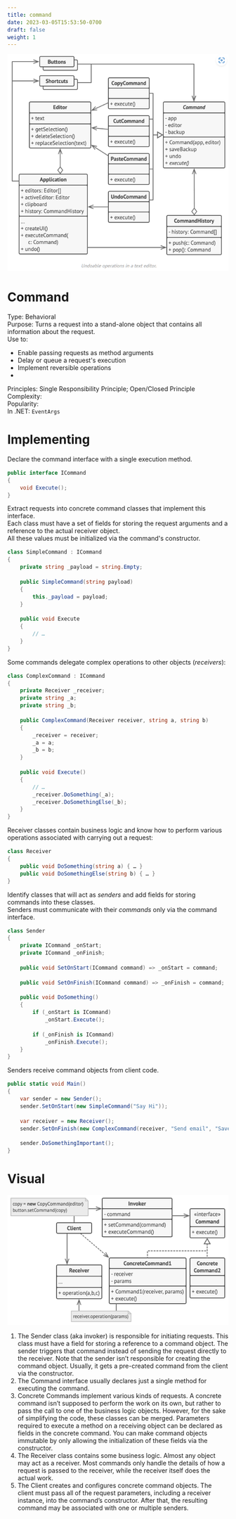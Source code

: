 ```yaml
---
title: command
date: 2023-03-05T15:53:50-0700
draft: false
weight: 1
---
```


![](./Behavioral_Command-image1.png)

# Command
Type:  Behavioral  
Purpose: Turns a request into a stand-alone object that contains all information about the request.  
Use to:
- Enable passing requests as method arguments
- Delay or queue a request's execution
- Implement reversible operations  
- 
Principles: Single Responsibility Principle; Open/Closed Principle  
Complexity:  
Popularity:  
In .NET:  `EventArgs`  

# Implementing
Declare the command interface with a single execution method.
```cs
public interface ICommand
{
    void Execute();
}
```

Extract requests into concrete command classes that implement this interface.  
Each class must have a set of fields for storing the request arguments and a reference to the actual receiver object.  
All these values must be initialized via the command's constructor.  
```cs
class SimpleCommand : ICommand
{
    private string _payload = string.Empty;

    public SimpleCommand(string payload)
    {
        this._payload = payload;
    }

    public void Execute
    {
        // …
    }
}
```

Some commands delegate complex operations to other objects (*receivers*):
```cs
class ComplexCommand : ICommand
{
    private Receiver _receiver;
    private string _a;
    private string _b;

    public ComplexCommand(Receiver receiver, string a, string b)
    {
        _receiver = receiver;
        _a = a;
        _b = b;
    }

    public void Execute()
    {
        // …
        _receiver.DoSomething(_a);
        _receiver.DoSomethingElse(_b);
    }
}
```

Receiver classes contain business logic and know how to perform various operations associated with carrying out a request:
```cs
class Receiver
{
    public void DoSomething(string a) { … }
    public void DoSomethingElse(string b) { … }
}
```
Identify classes that will act as *senders* and add fields for storing commands into these classes.  
Senders must communicate with their *commands* only via the command interface.  
```cs
class Sender
{
    private ICommand _onStart;
    private ICommand _onFinish;

    public void SetOnStart(ICommand command) => _onStart = command;

    public void SetOnFinish(ICommand command) => _onFinish = command;

    public void DoSomething()
    {
        if (_onStart is ICommand)
            _onStart.Execute();

        if (_onFinish is ICommand)
            _onFinish.Execute();
    }
}
```

Senders receive command objects from client code.
```cs
public static void Main()
{
    var sender = new Sender();
    sender.SetOnStart(new SimpleCommand("Say Hi"));

    var receiver = new Receiver();
    sender.SetOnFinish(new ComplexCommand(receiver, "Send email", "Save report"));

    sender.DoSomethingImportant();
}
```

# Visual
![Structure of the Command design pattern](./Behavioral_Command-image2.png)

1. The Sender class (aka invoker) is responsible for initiating requests. This class must have a field for storing a reference to a command object. The sender triggers that command instead of sending the request directly to the receiver. Note that the sender isn’t responsible for creating the command object. Usually, it gets a pre-created command from the client via the constructor.
2. The Command interface usually declares just a single method for executing the command.  
3. Concrete Commands implement various kinds of requests. A concrete command isn’t supposed to perform the work on its own, but rather to pass the call to one of the business logic objects. However, for the sake of simplifying the code, these classes can be merged.  Parameters required to execute a method on a receiving object can be declared as fields in the concrete command. You can make command objects immutable by only allowing the initialization of these fields via the constructor.  
4. The Receiver class contains some business logic. Almost any object may act as a receiver. Most commands only handle the details of how a request is passed to the receiver, while the receiver itself does the actual work.  
5. The Client creates and configures concrete command objects. The client must pass all of the request parameters, including a receiver instance, into the command’s constructor. After that, the resulting command may be associated with one or multiple senders.  

